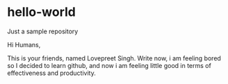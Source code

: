 # hello-world
Just a sample repository

Hi Humans,

This is your friends, named Lovepreet Singh. Write now, i am feeling bored so I decided to learn github, and now i am feeling little good in terms of effectiveness and productivity.
